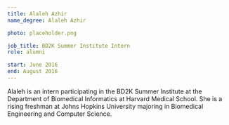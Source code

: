 ```yaml
---
title: Alaleh Azhir
name_degree: Alaleh Azhir

photo: placeholder.png

job_title: BD2K Summer Institute Intern
role: alumni

start: June 2016
end: August 2016
---
```

Alaleh is an intern participating in the BD2K Summer Institute at the Department of Biomedical Informatics at Harvard Medical School. She is a rising freshman at Johns Hopkins University majoring in Biomedical Engineering and Computer Science.
